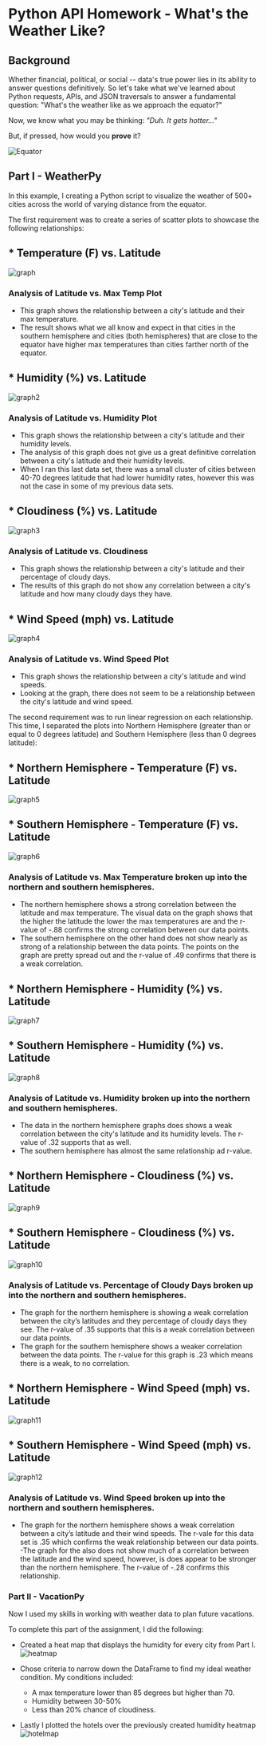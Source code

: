 # Python API Homework - What's the Weather Like?

## Background

Whether financial, political, or social -- data's true power lies in its ability to answer questions definitively. So let's take what we've learned about Python requests, APIs, and JSON traversals to answer a fundamental question: "What's the weather like as we approach the equator?"

Now, we know what you may be thinking: _"Duh. It gets hotter..."_

But, if pressed, how would you **prove** it?

![Equator](Images/equatorsign.png)


## Part I - WeatherPy

In this example, I creating a Python script to visualize the weather of 500+ cities across the world of varying distance from the equator.

The first requirement was to create a series of scatter plots to showcase the following relationships:

## * Temperature (F) vs. Latitude
![graph](output_data/Fig1.png)

### Analysis of Latitude vs. Max Temp Plot
- This graph shows the relationship between a city's latitude and their max temperature.
- The result shows what we all know and expect in that cities in the southern hemisphere and cities (both hemispheres) that are close to the equator have higher max temperatures than cities farther north of the equator.


## * Humidity (%) vs. Latitude
![graph2](output_data/Fig2.png)

### Analysis of Latitude vs. Humidity Plot
- This graph shows the relationship between a city's latitude and their humidity levels.
- The analysis of this graph does not give us a great definitive correlation between a city's latitude and their humidity levels.
- When I ran this last data set, there was a small cluster of cities between 40-70 degrees latitude that had lower humidity rates, however this was not the case in some of my previous data sets.


## * Cloudiness (%) vs. Latitude
![graph3](output_data/Fig3.png)

### Analysis of Latitude vs. Cloudiness
- This graph shows the relationship between a city's latitude and their percentage of cloudy days.
- The results of this graph do not show any correlation between a city's latitude and how many cloudy days they have.


## * Wind Speed (mph) vs. Latitude
![graph4](output_data/Fig4.png)

### Analysis of Latitude vs. Wind Speed Plot
- This graph shows the relationship between a city's latitude and wind speeds.
- Looking at the graph, there does not seem to be a relationship between the city's latitude and wind speed.



The second requirement was to run linear regression on each relationship. This time, I separated the plots into Northern Hemisphere (greater than or equal to 0 degrees latitude) and Southern Hemisphere (less than 0 degrees latitude):

## * Northern Hemisphere - Temperature (F) vs. Latitude
![graph5](output_data/LinRegress1.png)

## * Southern Hemisphere - Temperature (F) vs. Latitude
![graph6](output_data/LinRegress2.png)

### Analysis of Latitude vs. Max Temperature broken up into the northern and southern hemispheres.
- The northern hemisphere shows a strong correlation between the latitude and max temperature. The visual data on the graph shows that the higher the latitude the lower the max temperatures are and the r-value of -.88 confirms the strong correlation between our data points.
- The southern hemisphere on the other hand does not show nearly as strong of a relationship between the data points. The points on the graph are pretty spread out and the r-value of .49 confirms that there is a weak correlation.

## * Northern Hemisphere - Humidity (%) vs. Latitude
![graph7](output_data/LinRegress3.png)

## * Southern Hemisphere - Humidity (%) vs. Latitude
![graph8](output_data/LinRegress4.png)

### Analysis of Latitude vs. Humidity broken up into the northern and southern hemispheres.
- The data in the northern hemisphere graphs does shows a weak correlation between the city's latitude and its humidity levels. The r-value of .32 supports that as well.
- The southern hemisphere has almost the same relationship ad r-value. 

## * Northern Hemisphere - Cloudiness (%) vs. Latitude
![graph9](output_data/LinRegress5.png)

## * Southern Hemisphere - Cloudiness (%) vs. Latitude
![graph10](output_data/LinRegress6.png)

### Analysis of Latitude vs. Percentage of Cloudy Days broken up into the northern and southern hemispheres.
- The graph for the northern hemisphere is showing a weak correlation between the city’s latitudes and they percentage of cloudy days they see. The r-value of .35 supports that this is a weak correlation between our data points.
- The graph for the southern hemisphere shows a weaker correlation between the data points. The r-value for this graph is .23 which means there is a weak, to no correlation.

## * Northern Hemisphere - Wind Speed (mph) vs. Latitude
![graph11](output_data/LinRegress7.png)

## * Southern Hemisphere - Wind Speed (mph) vs. Latitude
![graph12](output_data/LinRegress8.png)

### Analysis of Latitude vs. Wind Speed broken up into the northern and southern hemispheres.
- The graph for the northern hemisphere shows a weak correlation between a city’s latitude and their wind speeds. The r-vale for this data set is .35 which confirms the weak relationship between our data points.
-The graph for the also does not show much of a correlation between the latitude and the wind speed, however, is does appear to be stronger than the northern hemisphere. The r-value of -.28 confirms this relationship.


### Part II - VacationPy

Now I used my skills in working with weather data to plan future vacations.

To complete this part of the assignment, I did the following:

* Created a heat map that displays the humidity for every city from Part I.
![heatmap](Images/heatmap.png)

* Chose criteria to narrow down the DataFrame to find my ideal weather condition. My conditions included:

  * A max temperature lower than 85 degrees but higher than 70.
  * Humidity between 30-50%
  * Less than 20% chance of cloudiness.
  
 * Lastly I plotted the hotels over the previously created humidity heatmap
 ![hotelmap](Images/hotel_map.png)
